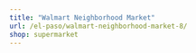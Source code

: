 ```yaml
---
title: "Walmart Neighborhood Market"
url: /el-paso/walmart-neighborhood-market-8/
shop: supermarket
---
```

